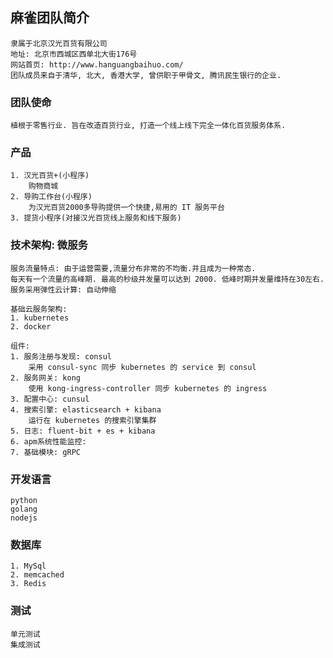 ## 麻雀团队简介 ##

    隶属于北京汉光百货有限公司
    地址: 北京市西城区西单北大街176号
    网站首页: http://www.hanguangbaihuo.com/
    团队成员来自于清华, 北大, 香港大学, 曾供职于甲骨文, 腾讯民生银行的企业.

### 团队使命 ###

    植根于零售行业. 旨在改造百货行业, 打造一个线上线下完全一体化百货服务体系.


### 产品 ###

    1. 汉光百货+(小程序)
        购物商城
    2. 导购工作台(小程序)
        为汉光百货2000多导购提供一个快捷,易用的 IT 服务平台
    3. 提货小程序(对接汉光百货线上服务和线下服务)


### 技术架构: 微服务 ###

    服务流量特点: 由于运营需要,流量分布非常的不均衡.并且成为一种常态.
    每天有一个流量的高峰期. 最高的秒级并发量可以达到 2000. 低峰时期并发量维持在30左右.
    服务采用弹性云计算: 自动伸缩

    基础云服务架构:
    1. kubernetes
    2. docker

    组件:
    1. 服务注册与发现: consul
        采用 consul-sync 同步 kubernetes 的 service 到 consul
    2. 服务网关: kong
        使用 kong-ingress-controller 同步 kubernetes 的 ingress
    3. 配置中心: cunsul
    4. 搜索引擎: elasticsearch + kibana
        运行在 kubernetes 的搜索引擎集群
    5. 日志: fluent-bit + es + kibana
    6. apm系统性能监控:
    7. 基础模块: gRPC

### 开发语言 ###

    python
    golang
    nodejs

### 数据库 ###

    1. MySql
    2. memcached
    3. Redis

### 测试 ###

    单元测试
    集成测试
